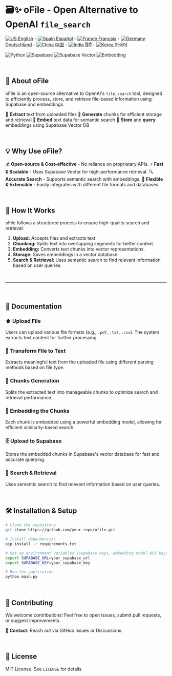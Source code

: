 # 🗃️✨ oFile - Open Alternative to OpenAI `file_search`

[![US](https://raw.githubusercontent.com/stevenrskelton/flag-icon/master/png/16/country-4x3/us.png "Canada") English](/readme/en.md) -
[![Spain](https://raw.githubusercontent.com/stevenrskelton/flag-icon/master/png/16/country-4x3/es.png "Spain") Español](/readme/es.md) -
[![France](https://raw.githubusercontent.com/stevenrskelton/flag-icon/master/png/16/country-4x3/fr.png "France") Français](/readme/fr.md) -
[![Germany](https://raw.githubusercontent.com/stevenrskelton/flag-icon/master/png/16/country-4x3/de.png "Germany") Deutschland](/readme/de.md) -
[![China](https://raw.githubusercontent.com/stevenrskelton/flag-icon/master/png/16/country-4x3/cn.png "China") 中国](/readme/cn.md) -
[![India](https://raw.githubusercontent.com/stevenrskelton/flag-icon/master/png/16/country-4x3/in.png "China") हिंदी](/readme/in.md) -
[![Korea](https://raw.githubusercontent.com/stevenrskelton/flag-icon/master/png/16/country-4x3/kr.png "Korea") 한국어](/readme/kr.md)

![Python](https://img.shields.io/badge/python-3670A0?style=for-the-badge&logo=python&logoColor=ffdd54)
![Supabase](https://img.shields.io/badge/Supabase-3ECF8E?style=for-the-badge&logo=supabase&logoColor=white)
![Supabase Vector](https://img.shields.io/badge/Supabase%20Vector%20DB-000?style=for-the-badge&logo=supabase&logoColor=white)
![Embedding](https://img.shields.io/badge/EMBEDDING-FFD21E?style=for-the-badge&logo=huggingface&logoColor=black)

<br>

## 📖 About oFile

oFile is an open-source alternative to OpenAI's `file_search` tool, designed to efficiently process, store, and retrieve file-based information using Supabase and embeddings.

🔹 **Extract** text from uploaded files
🔹 **Generate** chunks for efficient storage and retrieval
🔹 **Embed** text data for semantic search
🔹 **Store** and **query** embeddings using Supabase Vector DB

<br>

## 💡 Why Use oFile?

💰 **Open-source & Cost-effective** - No reliance on proprietary APIs.
⚡ **Fast & Scalable** - Uses Supabase Vector for high-performance retrieval.
🔍 **Accurate Search** - Supports semantic search with embeddings.
📂 **Flexible & Extensible** - Easily integrates with different file formats and databases.

<br>

## 🚀 How It Works

oFile follows a structured process to ensure high-quality search and retrieval:

1. **Upload:** Accepts files and extracts text.
2. **Chunking:** Splits text into overlapping segments for better context.
3. **Embedding:** Converts text chunks into vector representations.
4. **Storage:** Saves embeddings in a vector database.
5. **Search & Retrieval:** Uses semantic search to find relevant information based on user queries.

<br>

---

<br>

## 📝 Documentation

### ⬆️ Upload File
Users can upload various file formats (e.g., `.pdf`, `.txt`, `.csv`). The system extracts text content for further processing.

### 📄 Transform File to Text
Extracts meaningful text from the uploaded file using different parsing methods based on file type.

### 🧩 Chunks Generation
Splits the extracted text into manageable chunks to optimize search and retrieval performance.

### 🔗 Embedding the Chunks
Each chunk is embedded using a powerful embedding model, allowing for efficient similarity-based search.

### 🗄️ Upload to Supabase
Stores the embedded chunks in Supabase's vector database for fast and accurate querying.

### 🔎 Search & Retrieval
Uses semantic search to find relevant information based on user queries.

<br>

## 🛠️ Installation & Setup

```bash
# Clone the repository
git clone https://github.com/your-repo/ofile.git

# Install dependencies
pip install -r requirements.txt

# Set up environment variables (Supabase keys, embedding model API keys, etc.)
export SUPABASE_URL=your_supabase_url
export SUPABASE_KEY=your_supabase_key

# Run the application
python main.py
```

<br>

## 🤝 Contributing

We welcome contributions! Feel free to open issues, submit pull requests, or suggest improvements.

📩 **Contact:** Reach out via GitHub Issues or Discussions.

<br>

## 📜 License

MIT License. See `LICENSE` for details.


